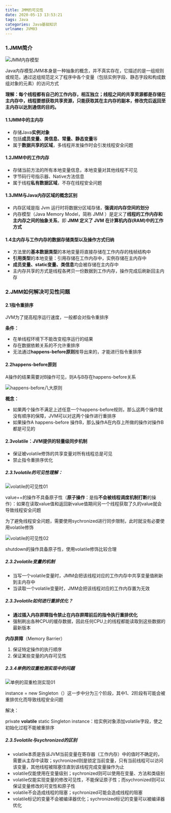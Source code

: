 ```yaml
---
title: JMM的可见性
date: 2020-05-13 13:53:21
tags: Java
categories: Java基础知识
urlname: JVM03
---
```


### 1.JMM简介

![JMM内存模型](https://pic.rmb.bdstatic.com/bjh/88652a11e96b574703cf35d6ccbd54e3.png)

Java内存模型JMM本身是一种抽象的概念，并不真实存在，它描述的是一组规则或规范，通过这组规范定义了程序中各个变量（包括实例字段、静态字段和构成数组对象的元素）的访问方式

**理解：每个线程都有自己的工作内存，相互独立；线程之间的共享资源都是存储在主内存中，线程要想获取共享资源，只能获取其在主内存的副本，修改完后返回至主内存以达到通信的目的。**

#### 1.1JMM中的主内存

- 存储Java**实例对象**
- 包括**成员变量、类信息、常量、静态变量**等
- 属于**数据共享的区域**，多线程并发操作时会引发线程安全问题

#### 1.2JMM中的工作内存

- 存储当前方法的所有本地变量信息，本地变量对其他线程不可见
- 字节码行号指示器、Native方法信息
- 属于线程**私有数据区域**，不存在线程安全问题

#### 1.3JMM与Java内存区域的概念区别

- 内存区域是指 Jvm 运行时将数据分区域存储，**强调对内存空间的划分**
- 内存模型（Java Memory Model，简称 JMM ）是定义了**线程的工作内存和主内存之间的抽象关系**，即 **JMM 定义了 JVM 在计算机内存(RAM)中的工作方式**

#### 1.4主内存与工作内存的数据存储类型以及操作方式归纳

- 方法里的**基本数据类型**的本地变量将直接存储在工作内存的栈帧结构中
- **引用类型**的本地变量：引用存储在工作内存中，实例存储在主内存中
- **成员变量、static变量、类信息**均会被存储在主内存中
- 主内存共享的方式是线程各拷贝一份数据到工作内存，操作完成后刷新回主内存

### 2.JMM如何解决可见性问题

#### 2.1指令重排序

JVM为了提高程序运行速度，一般都会对指令重排序

**条件：**

- 在单线程环境下不能改变程序运行的结果
- 存在数据依赖关系的不允许重排序
- 无法通过**happens-before原则**推导出来的，才能进行指令重排序

#### 2.2happens-before原则

A操作的结果需要对B操作可见，则A与B存在happens-before关系

![happens-before八大原则](https://pic.rmb.bdstatic.com/bjh/fd3bef59c906055fc8146164b88fdc9e.jpeg)

**概念：**

- 如果两个操作不满足上述任意一个happens-before规则，那么这两个操作就没有顺序的保障，JVM可以对这两个操作进行重排序
- 如果操作A happens-before 操作B，那么操作A在内存上所做的操作对操作B都是可见的

#### 2.3volatile：JVM提供的轻量级同步机制

- 保证被volatile修饰的共享变量对所有线程总是可见
- 禁止指令重排序优化

##### **2.3.1volatile的可见性理解：**

![volatile的可见性01](https://pic.rmb.bdstatic.com/bjh/51163ab7384797c7d1da63721184fbed.jpeg)

value++的操作不具备原子性（**原子操作**：是指**不会被线程调度机制打断**的操作）：如果在读取value值和返回新value值期间另一个线程获取了久的value就会导致线程安全问题

为了避免线程安全问题，需要使用sychronized进行同步限制，此时就没有必要使用volatile修饰

![volatile的可见性02](https://pic.rmb.bdstatic.com/bjh/fabbf9b6b8675562647a822510ffe010.jpeg)

shutdown的操作具备原子性，使用volatile修饰比较合理

##### 2.3.2volatile变量的机制

- 当写一个volatile变量时，JMM会把该线程对应的工作内存中共享变量值刷新到主内存中
- 当读取一个volatile变量时，JMM会把该线程对应的工作内存置为无效

##### 2.3.3volatile如何进行重排优化？

- **通过插入内存屏障指令禁止在内存屏障前后的指令执行重排优化**
- 强制刷出各种CPU的缓存数据，因此任何CPU上的线程都能读取到这些数据的最新版本

**内存屏障**（Memory Barrier）

1. 保证特定操作的执行顺序
2. 保证某些变量的内存可见性

##### 2.3.4单例的双重检测实现中的问题

![单例的双重检测实现01](https://pic.rmb.bdstatic.com/bjh/cb621d85d6104e69887c99e3a14ea28a.jpeg)

instance = new Singleton（）这一步中分为三个阶段，其中1、2阶段有可能会被重排优化而导致线程安全问题

解决：

private **volatile** static Singleton instance：给实例对象添加volatile字段，使之初始化过程不能被重排序

##### 2.3.5volatile与sychronized的区别

- volatile本质是告诉JVM当前变量在寄存器（工作内存）中的值时不确定的，需要从主存中读取；sychronized则是锁定当前变量，只有当前线程可以访问该变量，其他线程被阻塞住直到该线程完成变量操作为止
- volatile仅能使用在变量级别；sychronized则可以使用在变量、方法和类级别
- volatile仅能实现变量的修改可见性，不能保证原子性；而sychronized则可以保证变量修改的可变性和原子性
- volatile不会造成线程的阻塞；sychronized可能会造成线程的阻塞
- volatile标记的变量不会被编译器优化；sychronized标记的变量可以被编译器优化